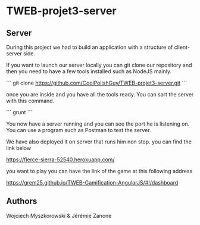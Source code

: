 # TWEB-projet3-server

## Server
During this project we had to build an application with a structure of client-server side.

If you want to launch our server locally you can git clone our repository and then you need to have a 
few tools installed such as NodeJS mainly.

´´´
git clone https://github.com/CoolPolishGuy/TWEB-projet3-server.git
´´´

once you are inside and you have all the tools ready. You can sart the server with this command.

´´´
grunt
´´´

You now have a server running and you can see the port he is listening on.
You can use a program such as Postman to test the server. 

We have also deployed it on server that runs him non stop. you can find the link below

https://fierce-sierra-52540.herokuapp.com/

you want to play you can have the link of the game at this following address

https://grem25.github.io/TWEB-Gamification-AngularJS/#!/dashboard


## Authors
Wojciech Myszkorowski & Jérémie Zanone 
